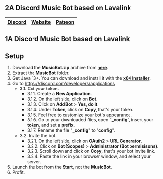 
## 2A Discord Music Bot based on Lavalink  
| [Discord](https://discord.gg/ycYmMmP) | [Website](https://kellphy.com) | [Patreon](https://www.kellphy.com/patreon) |
|-|-|-|
## 1A Discord Music Bot based on Lavalink  
## Setup  

1. Download the **MusicBot.zip** archive from [**here**](https://github.com/Kellphy/MusicBot/releases).  
2. Extract the **MusicBot** folder.  
3. Get Java 13+. You can download and install it with the [**x64 Installer**](https://www.oracle.com/java/technologies/downloads/#jdk17-windows).   
4. Go to https://discord.com/developers/applications  
   - 3.1. Get your token.  
      - 3.1.1. Create a **New Application**.  
      - 3.1.2. On the left side, click on **Bot**.  
      - 3.1.3. Click on **Add Bot** > **Yes, do it**.  
      - 3.1.4. Under **Token**, click on **Copy**, that's your token.  
      - 3.1.5. Feel free to customize your bot's appearance.  
      - 3.1.6. Go to your downloaded files, open "**_config**", insert your **token**, and set a **prefix**.  
      - 3.1.7. Rename the file "**_config**" to "**config**".  
   - 3.2. Invite the bot.  
      - 3.2.1. On the left side, click on **OAuth2** > **URL Generator**.  
      - 3.2.2. Click on **Bot (Scopes)** > **Administrator (Bot permisisons)**.  
      - 3.2.3. Scroll down and click on **Copy**, that's your bot invite link. 
      - 3.2.4. Paste the link in your browser window, and select your server. 
5. Launch the bot from the **Start**, not the **MusicBot**.  
6. Profit.  
